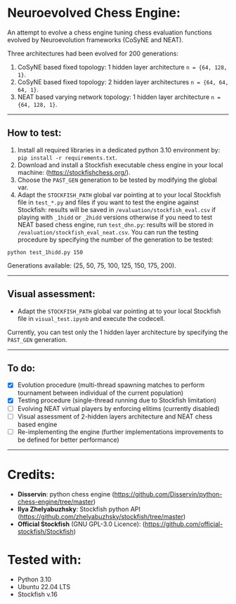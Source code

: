 # Neuroevolved Chess Engine:

An attempt to evolve a chess engine tuning chess evaluation functions evolved by Neuroevolution frameworks (CoSyNE and NEAT). 

Three architectures had been evolved for 200 generations:
1. CoSyNE based fixed topology: 1 hidden layer architecture `n = {64, 128, 1}`.
2. CoSyNE based fixed topology: 2 hidden layer architectures `n = {64, 64, 64, 1}`.
3. NEAT based varying network topology: 1 hidden layer architecture `n = {64, 128, 1}`.

--- 

## How to test:
1. Install all required libraries in a dedicated python 3.10 environment by: `pip install -r requirements.txt`.
2. Download and install a Stockfish executable chess engine in your local machine: (https://stockfishchess.org/).
3. Choose the `PAST_GEN` generation to be tested by modifying the global var.
4. Adapt the `STOCKFISH_PATH` global var pointing at to your local Stockfish file in `test_*.py` and files if you want to test the engine against Stockfish: results will be saved in `/evaluation/stockfish_eval.csv` if playing with `_1hidd` or `_2hidd` versions otherwise if you need to test NEAT based chess engine, run `test_dhn.py`: results will be stored in `/evaluation/stockfish_eval_neat.csv`. You can run the testing procedure by specifying the number of the generation to be tested:

```shell
python test_1hidd.py 150
```
Generations available: (25, 50, 75, 100, 125, 150, 175, 200).

---

## Visual assessment:
- Adapt the `STOCKFISH_PATH` global var pointing at to your local Stockfish file in `visual_test.ipynb` and execute the codecell.

Currently, you can test only the 1 hidden layer architecture by specifying the `PAST_GEN` generation.

---

## To do:
* [x] Evolution procedure (multi-thread spawning matches to perform tournament between individual of the current population)
* [x] Testing procedure (single-thread running due to Stockfish limitation)
* [ ] Evolving NEAT virtual players by enforcing elitims (currently disabled)
* [ ] Visual assessment of 2-hidden layers architecture and NEAT chess based engine
* [ ] Re-implementing the engine (further implementations improvements to be defined for better performance)

---

# Credits:
* **Disservin**: python chess engine (https://github.com/Disservin/python-chess-engine/tree/master)
* **Ilya Zhelyabuzhsky**: Stockfish python API (https://github.com/zhelyabuzhsky/stockfish/tree/master)
* **Official Stockfish** (GNU GPL-3.0 Licence): (https://github.com/official-stockfish/Stockfish)

# Tested with:
* Python 3.10
* Ubuntu 22.04 LTS
* Stockfish v.16
